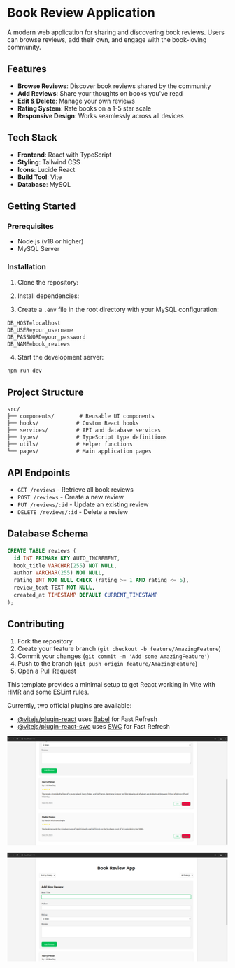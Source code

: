 # Book Review Application

A modern web application for sharing and discovering book reviews. Users can browse reviews, add their own, and engage with the book-loving community.

## Features

- **Browse Reviews**: Discover book reviews shared by the community
- **Add Reviews**: Share your thoughts on books you've read
- **Edit & Delete**: Manage your own reviews
- **Rating System**: Rate books on a 1-5 star scale
- **Responsive Design**: Works seamlessly across all devices

## Tech Stack

- **Frontend**: React with TypeScript
- **Styling**: Tailwind CSS
- **Icons**: Lucide React
- **Build Tool**: Vite
- **Database**: MySQL

## Getting Started

### Prerequisites

- Node.js (v18 or higher)
- MySQL Server

### Installation

1. Clone the repository:


2. Install dependencies:


3. Create a `.env` file in the root directory with your MySQL configuration:
```env
DB_HOST=localhost
DB_USER=your_username
DB_PASSWORD=your_password
DB_NAME=book_reviews
```

4. Start the development server:
```bash
npm run dev
```



## Project Structure

```
src/
├── components/        # Reusable UI components
├── hooks/            # Custom React hooks
├── services/         # API and database services
├── types/            # TypeScript type definitions
├── utils/            # Helper functions
└── pages/            # Main application pages
```

## API Endpoints

- `GET /reviews` - Retrieve all book reviews
- `POST /reviews` - Create a new review
- `PUT /reviews/:id` - Update an existing review
- `DELETE /reviews/:id` - Delete a review

## Database Schema

```sql
CREATE TABLE reviews (
  id INT PRIMARY KEY AUTO_INCREMENT,
  book_title VARCHAR(255) NOT NULL,
  author VARCHAR(255) NOT NULL,
  rating INT NOT NULL CHECK (rating >= 1 AND rating <= 5),
  review_text TEXT NOT NULL,
  created_at TIMESTAMP DEFAULT CURRENT_TIMESTAMP
);
```

## Contributing

1. Fork the repository
2. Create your feature branch (`git checkout -b feature/AmazingFeature`)
3. Commit your changes (`git commit -m 'Add some AmazingFeature'`)
4. Push to the branch (`git push origin feature/AmazingFeature`)
5. Open a Pull Request



This template provides a minimal setup to get React working in Vite with HMR and some ESLint rules.

Currently, two official plugins are available:

- [@vitejs/plugin-react](https://github.com/vitejs/vite-plugin-react/blob/main/packages/plugin-react/README.md) uses [Babel](https://babeljs.io/) for Fast Refresh
- [@vitejs/plugin-react-swc](https://github.com/vitejs/vite-plugin-react-swc) uses [SWC](https://swc.rs/) for Fast Refresh

![Book Reviews](Book_Reviews.jpg)

![Add a new book review](Add_new_review.jpg)
